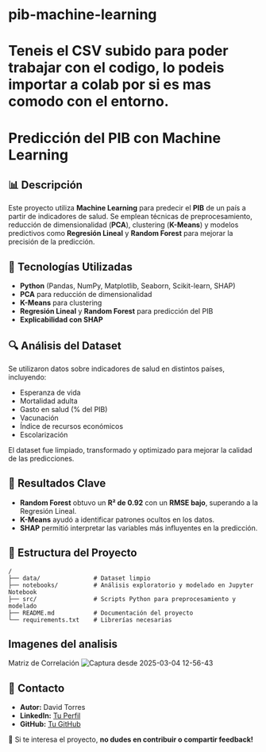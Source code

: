 # pib-machine-learning
# Teneis el CSV subido para poder trabajar con el codigo, lo podeis importar a colab por si es mas comodo con el entorno.

# Predicción del PIB con Machine Learning

## 📊 Descripción
Este proyecto utiliza **Machine Learning** para predecir el **PIB** de un país a partir de indicadores de salud. Se emplean técnicas de preprocesamiento, reducción de dimensionalidad (**PCA**), clustering (**K-Means**) y modelos predictivos como **Regresión Lineal** y **Random Forest** para mejorar la precisión de la predicción.

## 🚀 Tecnologías Utilizadas
- **Python** (Pandas, NumPy, Matplotlib, Seaborn, Scikit-learn, SHAP)
- **PCA** para reducción de dimensionalidad
- **K-Means** para clustering
- **Regresión Lineal** y **Random Forest** para predicción del PIB
- **Explicabilidad con SHAP**

## 🔍 Análisis del Dataset
Se utilizaron datos sobre indicadores de salud en distintos países, incluyendo:
- Esperanza de vida
- Mortalidad adulta
- Gasto en salud (% del PIB)
- Vacunación
- Índice de recursos económicos
- Escolarización

El dataset fue limpiado, transformado y optimizado para mejorar la calidad de las predicciones.

## 🌟 Resultados Clave
- **Random Forest** obtuvo un **R² de 0.92** con un **RMSE bajo**, superando a la Regresión Lineal.
- **K-Means** ayudó a identificar patrones ocultos en los datos.
- **SHAP** permitió interpretar las variables más influyentes en la predicción.

## 📄 Estructura del Proyecto
```
/
├── data/               # Dataset limpio
├── notebooks/          # Análisis exploratorio y modelado en Jupyter Notebook
├── src/                # Scripts Python para preprocesamiento y modelado
├── README.md           # Documentación del proyecto
└── requirements.txt    # Librerías necesarias
```
## Imagenes del analisis
Matriz de Correlación
![Captura desde 2025-03-04 12-56-43](https://github.com/user-attachments/assets/7008e7f1-976d-4409-92d2-48eab54dbee7)

## 💌 Contacto

- **Autor:** David Torres
- **LinkedIn:** [Tu Perfil](https://www.linkedin.com/in/david-torres-robles-913453117/)
- **GitHub:** [Tu GitHub](https://github.com/DavideToRo)

🚀 Si te interesa el proyecto, **no dudes en contribuir o compartir feedback!**


